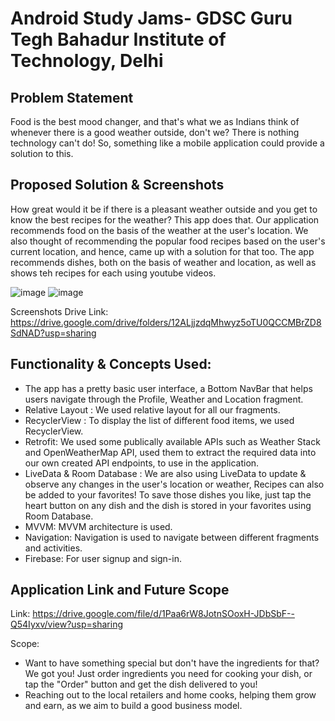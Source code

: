 # Android Study Jams- GDSC Guru Tegh Bahadur Institute of Technology, Delhi

## Problem Statement
Food is the best mood changer, and that's what we as Indians think of whenever there is a good weather outside, don't we? 
There is nothing technology can't do! So, something like a mobile application could provide a solution to this. 

## Proposed Solution & Screenshots
How great would it be if there is a pleasant weather outside and you get to know the best recipes for the weather? This app does that. Our application recommends food on the basis of the weather at the user's location. We also thought of recommending the popular food recipes based on the user's current location, and hence, came up with a solution for that too. The app recommends dishes, both on the basis of weather and location, as well as shows teh recipes for each using youtube videos.

![image](https://user-images.githubusercontent.com/56999226/148815106-e541b643-8189-4366-9952-bcced011af9d.png)
![image](https://user-images.githubusercontent.com/56999226/148815047-0c1b2ae5-8bca-4d5b-b262-02d26fa743be.png)

Screenshots Drive Link: https://drive.google.com/drive/folders/12ALjjzdqMhwyz5oTU0QCCMBrZD8SdNAD?usp=sharing

## Functionality & Concepts Used:
* The app has a pretty basic user interface, a Bottom NavBar that helps users navigate through the Profile, Weather and Location fragment.
* Relative Layout : We used relative layout for all our fragments.
* RecyclerView : To display the list of different food items, we used RecyclerView.
* Retrofit: We used some publically available APIs such as Weather Stack and OpenWeatherMap API, used them to extract the required data into our own created API endpoints, to use in the application.
* LiveData & Room Database : We are also using LiveData to update & observe any changes in the user's location or weather, Recipes can also be added to your favorites! To save those dishes you like, just tap the heart button on any dish and the dish is stored in your favorites using Room Database.
* MVVM: MVVM architecture is used.
* Navigation: Navigation is used to navigate between different fragments and activities.
* Firebase: For user signup and sign-in.

## Application Link and Future Scope
Link: https://drive.google.com/file/d/1Paa6rW8JotnSOoxH-JDbSbF--Q54Iyxv/view?usp=sharing

Scope:
* Want to have something special but don't have the ingredients for that? We got you! Just order ingredients you need for cooking your dish, or tap the "Order" button and get the dish delivered to you!
* Reaching out to the local retailers and home cooks, helping them grow and earn, as we aim to build a good business model.
